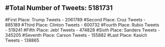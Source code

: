#Total Number of Tweets: 5181731 
---
#First Place: Trump Tweets - 2061789
#Second Place: Cruz Tweets - 885189
#Third Place: Clinton Tweets - 600732
#Fourth Place: Rubio Tweets - 519241
#Fifth Place: Jeb! Tweets - 474828
#Sixth Place: Sanders Tweets - 345205
#Seventh Place: Carson Tweets - 155882
#Last Place: Kasich Tweets - 138865
